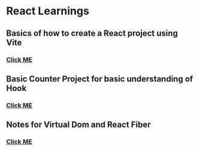 # React Learnings

## Basics of how to create a React project using Vite 
### [Click ME](./01_react_basics)

## Basic Counter Project for basic understanding of Hook
### [Click ME](./02_counter)

## Notes for Virtual Dom and React Fiber
### [Click ME](./notes/01_react_fiber.txt)
